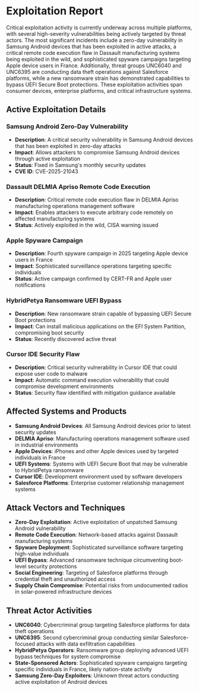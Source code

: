 # Exploitation Report

Critical exploitation activity is currently underway across multiple platforms, with several high-severity vulnerabilities being actively targeted by threat actors. The most significant incidents include a zero-day vulnerability in Samsung Android devices that has been exploited in active attacks, a critical remote code execution flaw in Dassault manufacturing systems being exploited in the wild, and sophisticated spyware campaigns targeting Apple device users in France. Additionally, threat groups UNC6040 and UNC6395 are conducting data theft operations against Salesforce platforms, while a new ransomware strain has demonstrated capabilities to bypass UEFI Secure Boot protections. These exploitation activities span consumer devices, enterprise platforms, and critical infrastructure systems.

## Active Exploitation Details

### Samsung Android Zero-Day Vulnerability
- **Description**: A critical security vulnerability in Samsung Android devices that has been exploited in zero-day attacks
- **Impact**: Allows attackers to compromise Samsung Android devices through active exploitation
- **Status**: Fixed in Samsung's monthly security updates
- **CVE ID**: CVE-2025-21043

### Dassault DELMIA Apriso Remote Code Execution
- **Description**: Critical remote code execution flaw in DELMIA Apriso manufacturing operations management software
- **Impact**: Enables attackers to execute arbitrary code remotely on affected manufacturing systems
- **Status**: Actively exploited in the wild, CISA warning issued

### Apple Spyware Campaign
- **Description**: Fourth spyware campaign in 2025 targeting Apple device users in France
- **Impact**: Sophisticated surveillance operations targeting specific individuals
- **Status**: Active campaign confirmed by CERT-FR and Apple user notifications

### HybridPetya Ransomware UEFI Bypass
- **Description**: New ransomware strain capable of bypassing UEFI Secure Boot protections
- **Impact**: Can install malicious applications on the EFI System Partition, compromising boot security
- **Status**: Recently discovered active threat

### Cursor IDE Security Flaw
- **Description**: Critical security vulnerability in Cursor IDE that could expose user code to malware
- **Impact**: Automatic command execution vulnerability that could compromise development environments
- **Status**: Security flaw identified with mitigation guidance available

## Affected Systems and Products

- **Samsung Android Devices**: All Samsung Android devices prior to latest security updates
- **DELMIA Apriso**: Manufacturing operations management software used in industrial environments
- **Apple Devices**: iPhones and other Apple devices used by targeted individuals in France
- **UEFI Systems**: Systems with UEFI Secure Boot that may be vulnerable to HybridPetya ransomware
- **Cursor IDE**: Development environment used by software developers
- **Salesforce Platforms**: Enterprise customer relationship management systems

## Attack Vectors and Techniques

- **Zero-Day Exploitation**: Active exploitation of unpatched Samsung Android vulnerability
- **Remote Code Execution**: Network-based attacks against Dassault manufacturing systems
- **Spyware Deployment**: Sophisticated surveillance software targeting high-value individuals
- **UEFI Bypass**: Advanced ransomware technique circumventing boot-level security protections
- **Social Engineering**: Targeting of Salesforce platforms through credential theft and unauthorized access
- **Supply Chain Compromise**: Potential risks from undocumented radios in solar-powered infrastructure devices

## Threat Actor Activities

- **UNC6040**: Cybercriminal group targeting Salesforce platforms for data theft operations
- **UNC6395**: Second cybercriminal group conducting similar Salesforce-focused attacks with data exfiltration capabilities
- **HybridPetya Operators**: Ransomware group deploying advanced UEFI bypass techniques for system compromise
- **State-Sponsored Actors**: Sophisticated spyware campaigns targeting specific individuals in France, likely nation-state activity
- **Samsung Zero-Day Exploiters**: Unknown threat actors conducting active exploitation of Android devices
